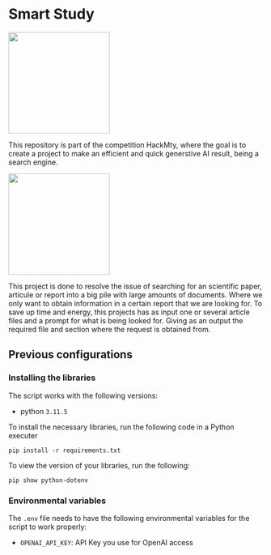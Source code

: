 # Smart Study
<img src="https://cdn-icons-png.flaticon.com/512/3743/3743319.png" width="200">

This repository is part of the competition HackMty, where the goal is to create a project to make an efficient and quick generstive AI result, being a search engine.

<img src="https://hackmty.com/img/Logo_2023.png" width="200">

This project is done to resolve the issue of searching for an scientific paper, articule or report into a big pile with large amounts of documents. Where we only want to obtain information in a certain report that we are looking for.
To save up time and energy, this projects has as input one or several article files and a prompt for what is being looked for. Giving as an output the required file and section where the request is obtained from.

## Previous configurations

### Installing the libraries

The script works with the following versions:
- python `3.11.5`

To install the necessary libraries, run the following code in a Python executer
``` CMD Commands
pip install -r requirements.txt
```

To view the version of your libraries, run the following:
``` CMD Commands
pip show python-dotenv
```

### Environmental variables

The `.env` file needs to have the following environmental variables for the script to work properly:
- `OPENAI_API_KEY`: API Key you use for OpenAI access
